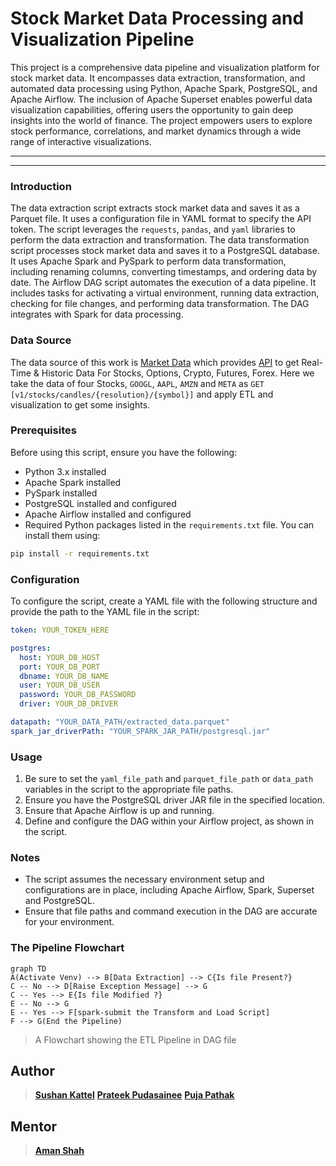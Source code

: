 # Stock Market Data Processing and Visualization Pipeline
This project is a comprehensive data pipeline and visualization platform for stock market data. It encompasses data extraction, transformation, and automated data processing using Python, Apache Spark, PostgreSQL, and Apache Airflow. The inclusion of Apache Superset enables powerful data visualization capabilities, offering users the opportunity to gain deep insights into the world of finance. The project empowers users to explore stock performance, correlations, and market dynamics through a wide range of interactive visualizations.
<hr>
<hr>

### Introduction
The data extraction script extracts stock market data and saves it as a Parquet file. It uses a configuration file in YAML format to specify the API token. The script leverages the `requests`, `pandas`, and `yaml` libraries to perform the data extraction and transformation.
The data transformation script processes stock market data and saves it to a PostgreSQL database. It uses Apache Spark and PySpark to perform data transformation, including renaming columns, converting timestamps, and ordering data by date.
The Airflow DAG script automates the execution of a data pipeline. It includes tasks for activating a virtual environment, running data extraction, checking for file changes, and performing data transformation. The DAG integrates with Spark for data processing.

### Data Source
The data source of this work is [Market Data](https://www.marketdata.app/) which provides [API](https://api.marketdata.app) to get Real-Time & Historic Data For Stocks, Options, Crypto, Futures, Forex. Here we take the data of four Stocks, `GOOGL`, `AAPL`,  `AMZN` and `META` as
`GET [v1/stocks/candles/{resolution}/{symbol}]`
and apply ETL and visualization to get some insights.

### Prerequisites
Before using this script, ensure you have the following:
- Python 3.x installed
- Apache Spark installed
- PySpark installed
- PostgreSQL installed and configured
- Apache Airflow installed and configured
- Required Python packages listed in the `requirements.txt` file. You can install them using:
```bash
pip install -r requirements.txt
```

### Configuration
To configure the script, create a YAML file with the following structure and provide the path to the YAML file in the script:
```yaml
token: YOUR_TOKEN_HERE

postgres:
  host: YOUR_DB_HOST
  port: YOUR_DB_PORT
  dbname: YOUR_DB_NAME
  user: YOUR_DB_USER
  password: YOUR_DB_PASSWORD
  driver: YOUR_DB_DRIVER

datapath: "YOUR_DATA_PATH/extracted_data.parquet"
spark_jar_driverPath: "YOUR_SPARK_JAR_PATH/postgresql.jar"

```
### Usage

1.  Be sure to set the `yaml_file_path` and `parquet_file_path` or `data_path` variables in the script to the appropriate file paths.
2.  Ensure you have the PostgreSQL driver JAR file in the specified location.
3.  Ensure that Apache Airflow is up and running.
4.  Define and configure the DAG within your Airflow project, as shown in the script.

### Notes

-   The script assumes the necessary environment setup and configurations are in place, including Apache Airflow, Spark, Superset and PostgreSQL.
-   Ensure that file paths and command execution in the DAG are accurate for your environment.

### The Pipeline Flowchart

```mermaid
graph TD
A(Activate Venv) --> B[Data Extraction] --> C{Is file Present?}
C -- No --> D[Raise Exception Message] --> G
C -- Yes --> E{Is file Modified ?}
E -- No --> G
E -- Yes --> F[spark-submit the Transform and Load Script]
F --> G(End the Pipeline)
```
> A Flowchart showing the ETL Pipeline in DAG file

## Author

>[__Sushan Kattel__](https://www.linkedin.com/in/sushan-kattel/)
[__Prateek Pudasainee__](https://www.linkedin.com/in/prateek-pudasainee-648589239/)
[__Puja Pathak__](https://www.linkedin.com/in/puja-pathak-542b6b219/)

## Mentor
>[__Aman Shah__](https://www.linkedin.com/in/aman-shah-26687b189/)
